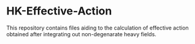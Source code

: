 # HK-Effective-Action
This repository contains files aiding to the calculation of effective action obtained after integrating out non-degenarate heavy fields.
